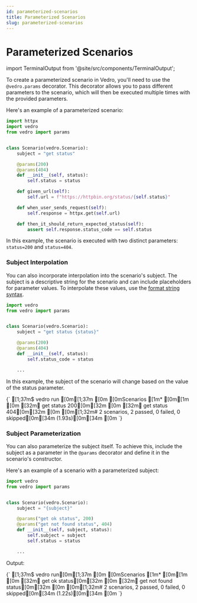 ```yaml
---
id: parameterized-scenarios
title: Parameterized Scenarios
slug: parameterized-scenarios
---
```

# Parameterized Scenarios

import TerminalOutput from '@site/src/components/TerminalOutput';

To create a parameterized scenario in Vedro, you'll need to use the `@vedro.params` decorator. This decorator allows you to pass different parameters to the scenario, which will then be executed multiple times with the provided parameters.

Here's an example of a parameterized scenario:

```python
import httpx
import vedro
from vedro import params


class Scenario(vedro.Scenario):
    subject = "get status"

    @params(200)
    @params(404)
    def __init__(self, status):
        self.status = status

    def given_url(self):
        self.url = f"https://httpbin.org/status/{self.status}"

    def when_user_sends_request(self):
        self.response = httpx.get(self.url)

    def then_it_should_return_expected_status(self):
        assert self.response.status_code == self.status

```

In this example, the scenario is executed with two distinct parameters: `status=200` and `status=404`.

### Subject Interpolation

You can also incorporate interpolation into the scenario's subject. The subject is a descriptive string for the scenario and can include placeholders for parameter values. To interpolate these values, use the [format string syntax](https://docs.python.org/3/library/string.html#format-string-syntax).

```python
import vedro
from vedro import params


class Scenario(vedro.Scenario):
    subject = "get status {status}"

    @params(200)
    @params(404)
    def __init__(self, status):
        self.status_code = status

    ...

```

In this example, the subject of the scenario will change based on the value of the status parameter.

<TerminalOutput>
{`
[1;37m$ vedro run [0m[1;37m
[0m
[0mScenarios
[1m* [0m[1m
[0m [32m✔ get status 200[0m[32m
[0m [32m✔ get status 404[0m[32m
[0m 
[0m[1;32m# 2 scenarios, 2 passed, 0 failed, 0 skipped[0m[34m (1.93s)[0m[34m
[0m
`}
</TerminalOutput>

### Subject Parameterization

You can also parameterize the subject itself. To achieve this, include the subject as a parameter in the `@params` decorator and define it in the scenario's constructor.

Here's an example of a scenario with a parameterized subject:

```python
import vedro
from vedro import params


class Scenario(vedro.Scenario):
    subject = "{subject}"

    @params("get ok status", 200)
    @params("get not found status", 404)
    def __init__(self, subject, status):
        self.subject = subject
        self.status = status

    ...

```

Output:

<TerminalOutput>
{`
[1;37m$ vedro run[0m[1;37m
[0m
[0mScenarios
[1m* [0m[1m
[0m [32m✔ get ok status[0m[32m
[0m [32m✔ get not found status[0m[32m
[0m 
[0m[1;32m# 2 scenarios, 2 passed, 0 failed, 0 skipped[0m[34m (1.22s)[0m[34m
[0m
`}
</TerminalOutput>
